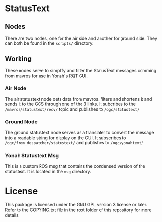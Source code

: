 # StatusText

## Nodes

There are two nodes, one for the air side and another for ground side. They can both be found in the `scripts/` directory. 

## Working

These nodes serve to simplify and filter the StatusText messages comming from mavros for use in Yonah's RQT GUI. 

### Air Node

The air statustext node gets data from mavros, filters and shortens it and sends it to the GCS through one of the 3 links. 
It subcribes to the `/mavros/statustext/recv/` topic and publishes to `/ogc/statustext/`

### Ground Node

The ground statustext node serves as a translater to convert the message into a readable string for display on the GUI. 
It subscribes to `/ogc/from_despatcher/statustext/` and publishes to `/ogc/yonahtext/`

### Yonah Statustext Msg

This is a custom ROS msg that contains the condensed version of the statustext. It is located in the `msg` directory.

# License
This package is licensed under the GNU GPL version 3 license or later. Refer to the COPYING.txt file in the root folder of this repository for more details
